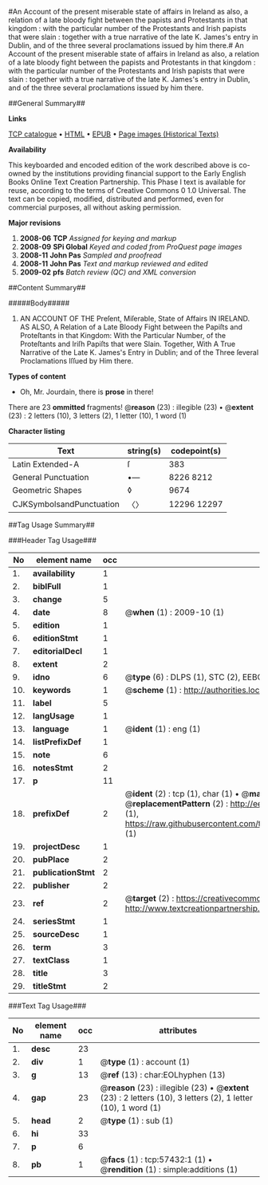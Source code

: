#An Account of the present miserable state of affairs in Ireland as also, a relation of a late bloody fight between the papists and Protestants in that kingdom : with the particular number of the Protestants and Irish papists that were slain : together with a true narrative of the late K. James's entry in Dublin, and of the three several proclamations issued by him there.#
An Account of the present miserable state of affairs in Ireland as also, a relation of a late bloody fight between the papists and Protestants in that kingdom : with the particular number of the Protestants and Irish papists that were slain : together with a true narrative of the late K. James's entry in Dublin, and of the three several proclamations issued by him there.

##General Summary##

**Links**

[TCP catalogue](http://www.ota.ox.ac.uk/tcp/)  • 
[HTML](http://tei.it.ox.ac.uk/tcp/Texts-HTML/free/A25/A25561.html)  • 
[EPUB](http://tei.it.ox.ac.uk/tcp/Texts-EPUB/free/A25/A25561.epub) • 
[Page images (Historical Texts)](https://data.historicaltexts.jisc.ac.uk/view?pubId=eebo-12255706e&pageId=eebo-12255706e-57432-1)

**Availability**

This keyboarded and encoded edition of the
	       work described above is co-owned by the institutions
	       providing financial support to the Early English Books
	       Online Text Creation Partnership. This Phase I text is
	       available for reuse, according to the terms of Creative
	       Commons 0 1.0 Universal. The text can be copied,
	       modified, distributed and performed, even for
	       commercial purposes, all without asking permission.

**Major revisions**

1. __2008-06__ __TCP__ *Assigned for keying and markup*
1. __2008-09__ __SPi Global__ *Keyed and coded from ProQuest page images*
1. __2008-11__ __John Pas__ *Sampled and proofread*
1. __2008-11__ __John Pas__ *Text and markup reviewed and edited*
1. __2009-02__ __pfs__ *Batch review (QC) and XML conversion*

##Content Summary##

#####Body#####

1. AN ACCOUNT OF THE Preſent, Miſerable, State of Affairs IN IRELAND. AS ALSO, A Relation of a Late Bloody Fight between the Papiſts and Proteſtants in that Kingdom: With the Particular Number, of the Proteſtants and Iriſh Papiſts that were Slain. Together, With A True Narrative of the Late K. James's Entry in Dublin; and of the Three ſeveral Proclamations Iſſued by Him there.

**Types of content**

  * Oh, Mr. Jourdain, there is **prose** in there!

There are 23 **ommitted** fragments! 
 @__reason__ (23) : illegible (23)  •  @__extent__ (23) : 2 letters (10), 3 letters (2), 1 letter (10), 1 word (1)

**Character listing**


|Text|string(s)|codepoint(s)|
|---|---|---|
|Latin Extended-A|ſ|383|
|General Punctuation|•—|8226 8212|
|Geometric Shapes|◊|9674|
|CJKSymbolsandPunctuation|〈〉|12296 12297|

##Tag Usage Summary##

###Header Tag Usage###

|No|element name|occ|attributes|
|---|---|---|---|
|1.|__availability__|1||
|2.|__biblFull__|1||
|3.|__change__|5||
|4.|__date__|8| @__when__ (1) : 2009-10 (1)|
|5.|__edition__|1||
|6.|__editionStmt__|1||
|7.|__editorialDecl__|1||
|8.|__extent__|2||
|9.|__idno__|6| @__type__ (6) : DLPS (1), STC (2), EEBO-CITATION (1), OCLC (1), VID (1)|
|10.|__keywords__|1| @__scheme__ (1) : http://authorities.loc.gov/ (1)|
|11.|__label__|5||
|12.|__langUsage__|1||
|13.|__language__|1| @__ident__ (1) : eng (1)|
|14.|__listPrefixDef__|1||
|15.|__note__|6||
|16.|__notesStmt__|2||
|17.|__p__|11||
|18.|__prefixDef__|2| @__ident__ (2) : tcp (1), char (1)  •  @__matchPattern__ (2) : ([0-9\-]+):([0-9IVX]+) (1), (.+) (1)  •  @__replacementPattern__ (2) : http://eebo.chadwyck.com/downloadtiff?vid=$1&page=$2 (1), https://raw.githubusercontent.com/textcreationpartnership/Texts/master/tcpchars.xml#$1 (1)|
|19.|__projectDesc__|1||
|20.|__pubPlace__|2||
|21.|__publicationStmt__|2||
|22.|__publisher__|2||
|23.|__ref__|2| @__target__ (2) : https://creativecommons.org/publicdomain/zero/1.0/ (1), http://www.textcreationpartnership.org/docs/. (1)|
|24.|__seriesStmt__|1||
|25.|__sourceDesc__|1||
|26.|__term__|3||
|27.|__textClass__|1||
|28.|__title__|3||
|29.|__titleStmt__|2||


###Text Tag Usage###

|No|element name|occ|attributes|
|---|---|---|---|
|1.|__desc__|23||
|2.|__div__|1| @__type__ (1) : account (1)|
|3.|__g__|13| @__ref__ (13) : char:EOLhyphen (13)|
|4.|__gap__|23| @__reason__ (23) : illegible (23)  •  @__extent__ (23) : 2 letters (10), 3 letters (2), 1 letter (10), 1 word (1)|
|5.|__head__|2| @__type__ (1) : sub (1)|
|6.|__hi__|33||
|7.|__p__|6||
|8.|__pb__|1| @__facs__ (1) : tcp:57432:1 (1)  •  @__rendition__ (1) : simple:additions (1)|
